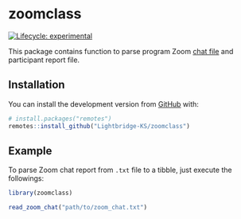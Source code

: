 
<!-- README.md is generated from README.Rmd. Please edit that file -->

# zoomclass

<!-- badges: start -->

[![Lifecycle:
experimental](https://img.shields.io/badge/lifecycle-experimental-orange.svg)](https://lifecycle.r-lib.org/articles/stages.html#experimental)
<!-- badges: end -->

This package contains function to parse program Zoom [chat
file](https://support.zoom.us/hc/en-us/articles/115004792763-Saving-in-meeting-chat)
and participant report file.

## Installation

You can install the development version from
[GitHub](https://github.com/) with:

``` r
# install.packages("remotes")
remotes::install_github("Lightbridge-KS/zoomclass")
```

## Example

To parse Zoom chat report from `.txt` file to a tibble, just execute the
followings:

``` r
library(zoomclass)

read_zoom_chat("path/to/zoom_chat.txt")
```
